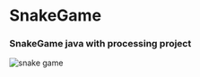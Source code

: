 # SnakeGame
### SnakeGame java with processing project

![snake game](https://user-images.githubusercontent.com/53420663/149609177-a15b5369-9490-4fe0-8d82-715cd74f84d5.png)
